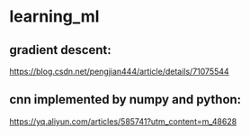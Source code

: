 # learning_ml

## gradient descent:
https://blog.csdn.net/pengjian444/article/details/71075544

## cnn implemented by numpy and python:
https://yq.aliyun.com/articles/585741?utm_content=m_48628
